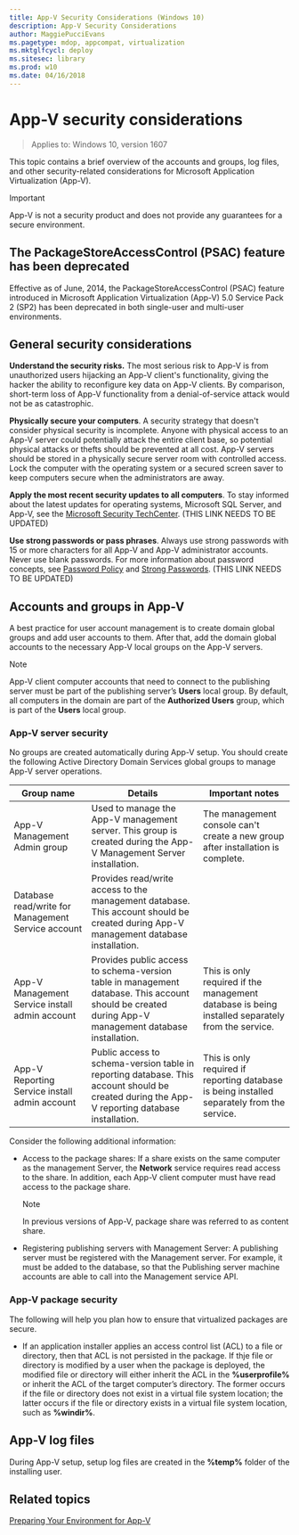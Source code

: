 ```yaml
---
title: App-V Security Considerations (Windows 10)
description: App-V Security Considerations
author: MaggiePucciEvans
ms.pagetype: mdop, appcompat, virtualization
ms.mktglfcycl: deploy
ms.sitesec: library
ms.prod: w10
ms.date: 04/16/2018
---
```

# App-V security considerations

>Applies to: Windows 10, version 1607

This topic contains a brief overview of the accounts and groups, log files, and other security-related considerations for Microsoft Application Virtualization (App-V).

>[!IMPORTANT]
>App-V is not a security product and does not provide any guarantees for a secure environment.

## The PackageStoreAccessControl (PSAC) feature has been deprecated

Effective as of June, 2014, the PackageStoreAccessControl (PSAC) feature introduced in Microsoft Application Virtualization (App-V) 5.0 Service Pack 2 (SP2) has been deprecated in both single-user and multi-user environments.

## General security considerations

**Understand the security risks.** The most serious risk to App-V is from unauthorized users hijacking an App-V client's functionality, giving the hacker the ability to reconfigure key data on App-V clients. By comparison, short-term loss of App-V functionality from a denial-of-service attack would not be as catastrophic.

**Physically secure your computers**. A security strategy that doesn't consider physical security is incomplete. Anyone with physical access to an App-V server could potentially attack the entire client base, so potential physical attacks or thefts should be prevented at all cost. App-V servers should be stored in a physically secure server room with controlled access. Lock the computer with the operating system or a secured screen saver to keep computers secure when the administrators are away.

**Apply the most recent security updates to all computers**. To stay informed about the latest updates for operating systems, Microsoft SQL Server, and App-V, see the [Microsoft Security TechCenter](https://technet.microsoft.com/en-us/security/bb291012). (THIS LINK NEEDS TO BE UPDATED)

**Use strong passwords or pass phrases**. Always use strong passwords with 15 or more characters for all App-V and App-V administrator accounts. Never use blank passwords. For more information about password concepts, see [Password Policy](https://docs.microsoft.com/sql/relational-databases/security/password-policy) and [Strong Passwords](https://docs.microsoft.com/sql/relational-databases/security/strong-passwords). (THIS LINK NEEDS TO BE UPDATED)

## Accounts and groups in App-V

A best practice for user account management is to create domain global groups and add user accounts to them. After that, add the domain global accounts to the necessary App-V local groups on the App-V servers.

>[!NOTE]
>App-V client computer accounts that need to connect to the publishing server must be part of the publishing server’s **Users** local group. By default, all computers in the domain are part of the **Authorized Users** group, which is part of the **Users** local group.

### App-V server security

No groups are created automatically during App-V setup. You should create the following Active Directory Domain Services global groups to manage App-V server operations.

|Group name|Details|Important notes|
|---|---|---|
|App-V Management Admin group|Used to manage the App-V management server. This group is created during the App-V Management Server installation.|The management console can't create a new group after installation is complete.|
|Database read/write for Management Service account|Provides read/write access to the management database. This account should be created during App-V management database installation.||
|App-V Management Service install admin account|Provides public access to schema-version table in management database. This account should be created during App-V management database installation.|This is only required if the management database is being installed separately from the service.|
|App-V Reporting Service install admin account|Public access to schema-version table in reporting database. This account should be created during the App-V reporting database installation.|This is only required if reporting database is being installed separately from the service.|

Consider the following additional information:

* Access to the package shares: If a share exists on the same computer as the management Server, the **Network** service requires read access to the share. In addition, each App-V client computer must have read access to the package share.
  >[!NOTE]
  >In previous versions of App-V, package share was referred to as content share.
* Registering publishing servers with Management Server: A publishing server must be registered with the Management server. For example, it must be added to the database, so that the Publishing server machine accounts are able to call into the Management service API.

### App-V package security

The following will help you plan how to ensure that virtualized packages are secure.

* If an application installer applies an access control list (ACL) to a file or directory, then that ACL is not persisted in the package. If thje file or directory is modified by a user when the package is deployed, the modified file or directory will either inherit the ACL in the **%userprofile%** or inherit the ACL of the target computer’s directory. The former occurs if the file or directory does not exist in a virtual file system location; the latter occurs if the file or directory exists in a virtual file system location, such as **%windir%**.

## App-V log files

During App-V setup, setup log files are created in the **%temp%** folder of the installing user.

## Related topics

[Preparing Your Environment for App-V](appv-preparing-your-environment.md)